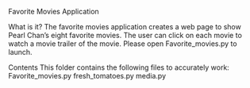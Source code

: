 Favorite Movies Application

What is it?
The favorite movies application creates a web page to show Pearl Chan’s eight favorite movies.  The user can click on each movie to watch a movie trailer of the movie.  Please open Favorite_movies.py to launch.

Contents
This folder contains the following files to accurately work:
Favorite_movies.py
fresh_tomatoes.py
media.py

